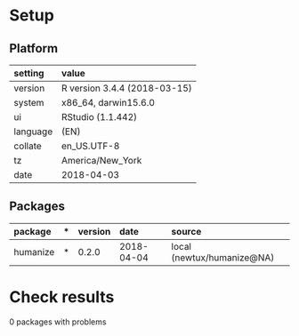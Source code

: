 # Setup

## Platform

|setting  |value                        |
|:--------|:----------------------------|
|version  |R version 3.4.4 (2018-03-15) |
|system   |x86_64, darwin15.6.0         |
|ui       |RStudio (1.1.442)            |
|language |(EN)                         |
|collate  |en_US.UTF-8                  |
|tz       |America/New_York             |
|date     |2018-04-03                   |

## Packages

|package  |*  |version |date       |source                     |
|:--------|:--|:-------|:----------|:--------------------------|
|humanize |*  |0.2.0   |2018-04-04 |local (newtux/humanize@NA) |

# Check results

0 packages with problems




